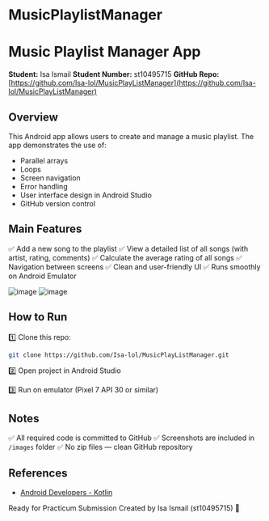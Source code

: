 # MusicPlaylistManager

# Music Playlist Manager App

**Student:** Isa Ismail
**Student Number:** st10495715
**GitHub Repo:**
[https://github.com/Isa-lol/MusicPlayListManager](https://github.com/Isa-lol/MusicPlayListManager)


## Overview

This Android app allows users to create and manage a music playlist.
The app demonstrates the use of:

* Parallel arrays
* Loops
* Screen navigation
* Error handling
* User interface design in Android Studio
* GitHub version control


## Main Features

✅ Add a new song to the playlist
✅ View a detailed list of all songs (with artist, rating, comments)
✅ Calculate the average rating of all songs
✅ Navigation between screens
✅ Clean and user-friendly UI
✅ Runs smoothly on Android Emulator

![image](https://github.com/user-attachments/assets/fd8d9249-9dd0-4b66-a45a-b5a8c2eb4426)
![image](https://github.com/user-attachments/assets/33b25653-9a3d-43b8-8a35-86ec7e0c0977)


## How to Run

1️⃣ Clone this repo:

```bash
git clone https://github.com/Isa-lol/MusicPlayListManager.git
```

2️⃣ Open project in Android Studio

3️⃣ Run on emulator (Pixel 7 API 30 or similar)


## Notes

✅ All required code is committed to GitHub
✅ Screenshots are included in `/images` folder
✅ No zip files — clean GitHub repository


## References

* [Android Developers - Kotlin](https://developer.android.com/kotlin)


Ready for Practicum Submission
Created by Isa Ismail (st10495715) 🚀
